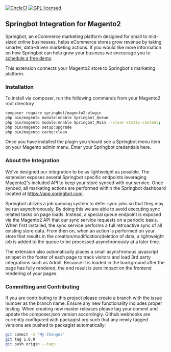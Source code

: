 [![CircleCI](https://circleci.com/gh/springbot/magento2-plugin.svg?style=svg)](https://circleci.com/gh/springbot/magento2-plugin)
[![GPL licensed](https://img.shields.io/badge/license-GPL-blue.svg)](https://raw.githubusercontent.com/springbot/magento2-plugin/master/LICENSE.md)

## Springbot Integration for Magento2

Springbot, an eCommerce marketing platform designed for small to mid-sized online businesses, helps eCommerce stores 
grow revenue by taking smarter, data-driven marketing actions. If you would like more information on how Springbot can
help grow your business we encourage you to [schedule a free demo](http://go.springbot.com/l/61912/2016-10-04/k1xhkr).

This extension connects your Magento2 store to Springbot's marketing platform. 

### Installation

To install via composer, run the following commands from your Magento2 root directory

```bash
composer require springbot/magento2-plugin
php bin/magento module:enable Springbot_Queue
php bin/magento module:enable Springbot_Main --clear-static-content; 
php bin/magento setup:upgrade
php bin/magento cache:clean
```

Once you have installed the plugin you should see a Springbot menu item on your Magento admin menu. Enter your Springbot
credentials here. 

### About the Integration

We've designed our integration to be as lightweight as possible. The extension exposes several Springbot specific
endpoints leveraging Magento2's included API to keep your store synced with our service. Once synced, all marketing 
actions are performed within the Springbot dashboard located at https://app.springbot.com.

Springbot utilizes a job queuing system to defer sync jobs so that they may be run asynchronously. By doing this we are
able to avoid executing sync related tasks on page loads. Instead, a special queue endpoint is exposed via the Magento2
API that our sync service requests on a periodic basis. When first installed, the sync service performs a full 
retroactive sync of all existing store data. From then on, when an action is performed on your store that results in the
creation/modification/deletion of data, a lightweight job is added to the queue to be processed asynchronously at a 
later time.

The extension also automatically places a small asynchronous javascript snippet in the footer of each page to track 
visitors and load 3rd party integrations such as Adroll. Because it is loaded in the background after the page has fully 
rendered, the end result is zero impact on the frontend rendering of your pages.

### Committing and Contributing

If you are contributing to this project please create a branch with the issue number as the branch name. Ensure any new 
functionality includes proper testing. When creating new master releases please tag your commit and update the 
composer.json version accordingly. Github webhooks are currently configured with packagist.org such that any newly 
tagged versions are pushed to packagist automatically:

```bash
git commit -m "My Changes"
git tag 1.0.0
git push origin --tags
```
